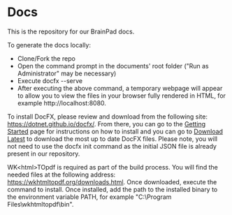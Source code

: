 # Docs

This is the repository for our BrainPad docs.

To generate the docs locally:
* Clone/Fork the repo
* Open the command prompt in the documents' root folder ("Run as Administrator" may be necessary)
* Execute docfx --serve
* After executing the above command, a temporary webpage will appear to allow you to view the files in your browser fully rendered in HTML, for example http://localhost:8080.

To install DocFX, please review and download from the following site: https://dotnet.github.io/docfx/. From there, you can go to the [Getting Started](https://dotnet.github.io/docfx/tutorial/docfx_getting_started.html) page for instructions on how to install and you can go to [Download Latest](https://github.com/dotnet/docfx/releases) to download the most up to date DocFX files. Please note, you will not need to use the docfx init command as the initial JSON file is already present in our repository.

WK\<html\>TOpdf is required as part of the build process. You will find the needed files at the following address: https://wkhtmltopdf.org/downloads.html. Once downloaded, execute the command to install. Once installed, add the path to the installed binary to the environment variable PATH, for example "C:\Program Files\wkhtmltopdf\bin".
